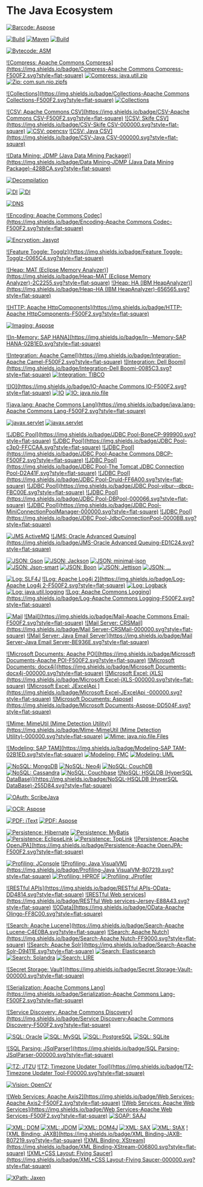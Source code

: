 # The Java Ecosystem

[![Barcode: Aspose](https://img.shields.io/badge/Barcode-Aspose-DD504F.svg?style=flat-square)](http://www.aspose.com)

[![Build](https://img.shields.io/badge/Build-Maven-F500F2.svg?style=flat-square)](https://maven.apache.org/)
[![Maven](https://img.shields.io/badge/Maven-MojoHaus-016EDC.svg?style=flat-square)](http://www.mojohaus.org/)
[![Build](https://img.shields.io/badge/Build-Gradle-22DA27.svg?style=flat-square)](http://gradle.org/)

[![Bytecode: ASM](https://img.shields.io/badge/Bytecode-ASM-000000.svg?style=flat-square)](http://asm.ow2.org/)

[![Compress: Apache Commons Compress](https://img.shields.io/badge/Compress-Apache Commons Compress-F500F2.svg?style=flat-square)](http://commons.apache.org/proper/commons-compress/)
[![Compress: java.util.zip](https://img.shields.io/badge/Compress-java.util.zip-B07219.svg?style=flat-square)](https://www.oracle.com/java/index.html)
[![Zip: com.sun.nio.zipfs](https://img.shields.io/badge/Zip-com.sun.nio.zipfs-B07219.svg?style=flat-square)](https://www.oracle.com/java/index.html)

[![Collections](https://img.shields.io/badge/Collections-Apache Commons Collections-F500F2.svg?style=flat-square)](https://commons.apache.org/proper/commons-collections)
[![Collections](https://img.shields.io/badge/Collections-Guava-C7E684.svg?style=flat-square)](https://github.com/google/guava)

[![CSV: Apache Commons CSV](https://img.shields.io/badge/CSV-Apache Commons CSV-F500F2.svg?style=flat-square)](https://commons.apache.org/proper/commons-csv/)
[![CSV: Skife CSV](https://img.shields.io/badge/CSV-Skife CSV-000000.svg?style=flat-square)](http://kasparov.skife.org/csv/)
[![CSV: opencsv](https://img.shields.io/badge/CSV-opencsv-000000.svg?style=flat-square)](https://sourceforge.net/projects/opencsv/)
[![CSV: Java CSV](https://img.shields.io/badge/CSV-Java CSV-000000.svg?style=flat-square)](https://sourceforge.net/projects/javacsv/)

[![Data Mining: JDMP (Java Data Mining Package)](https://img.shields.io/badge/Data Mining-JDMP (Java Data Mining Package)-428BCA.svg?style=flat-square)](https://jdmp.org/)

[![Decompilation](https://img.shields.io/badge/Decompilation-JD-FBC35E.svg?style=flat-square)](http://jd.benow.ca/)

[![DI](https://img.shields.io/badge/DI-Guice-000000.svg?style=flat-square)](https://github.com/google/guice)
[![DI](https://img.shields.io/badge/DI-Spring-6DB33F.svg?style=flat-square)](http://spring.io)

[![DNS](https://img.shields.io/badge/DNS-dnsjava-000000.svg?style=flat-square)](http://www.dnsjava.org)

[![Encoding: Apache Commons Codec](https://img.shields.io/badge/Encoding-Apache Commons Codec-F500F2.svg?style=flat-square)](http://commons.apache.org/proper/commons-codec/)

[![Encryption: Jasypt](https://img.shields.io/badge/Encryption-Jasypt-364162.svg?style=flat-square)](http://www.jasypt.org/)

[![Feature Toggle: Togglz](https://img.shields.io/badge/Feature Toggle-Togglz-0065C4.svg?style=flat-square)](http://www.togglz.org)

[![Heap: MAT (Eclipse Memory Analyzer)](https://img.shields.io/badge/Heap-MAT (Eclipse Memory Analyzer)-2C2255.svg?style=flat-square)](http://www.eclipse.org/mat/)
[![Heap: HA (IBM HeapAnalyzer)](https://img.shields.io/badge/Heap-HA (IBM HeapAnalyzer)-656565.svg?style=flat-square)](https://www.ibm.com/developerworks/community/groups/service/html/communitystart?communityUuid=4544bafe-c7a2-455f-9d43-eb866ea60091)

[![HTTP: Apache HttpComponents](https://img.shields.io/badge/HTTP-Apache HttpComponents-F500F2.svg?style=flat-square)](https://hc.apache.org/)

[![Imaging: Aspose](https://img.shields.io/badge/Imaging-Aspose-DD504F.svg?style=flat-square)](http://www.aspose.com)

[![In-Memory: SAP HANA](https://img.shields.io/badge/In--Memory-SAP HANA-02B1ED.svg?style=flat-square)](https://hana.sap.com/)

[![Integration: Apache Camel](https://img.shields.io/badge/Integration-Apache Camel-F500F2.svg?style=flat-square)](http://camel.apache.org/)
[![Integration: Dell Boomi](https://img.shields.io/badge/Integration-Dell Boomi-0085C3.svg?style=flat-square)](http://www.boomi.com/)
[![Integration: TIBCO](https://img.shields.io/badge/Integration-TIBCO-318DDE.svg?style=flat-square)](http://www.tibco.com/)

[![IO](https://img.shields.io/badge/IO-Apache Commons IO-F500F2.svg?style=flat-square)](https://commons.apache.org/proper/commons-io)
[![IO](https://img.shields.io/badge/IO-Guava-C7E684.svg?style=flat-square)](https://github.com/google/guava)
[![IO: java.nio.file](https://img.shields.io/badge/IO-java.nio.file-B07219.svg?style=flat-square)](https://www.oracle.com/java/index.html)

[![java.lang: Apache Commons Lang](https://img.shields.io/badge/java.lang-Apache Commons Lang-F500F2.svg?style=flat-square)](http://commons.apache.org/proper/commons-lang/)

[![javax.servlet](https://img.shields.io/badge/javax.servlet-Jetty-FC390E.svg?style=flat-square)](https://eclipse.org/jetty)
[![javax.servlet](https://img.shields.io/badge/javax.servlet-Tomcat-D2A41F.svg?style=flat-square)](http://tomcat.apache.org)

[![JDBC Pool](https://img.shields.io/badge/JDBC Pool-BoneCP-999900.svg?style=flat-square)](http://www.jolbox.com/)
[![JDBC Pool](https://img.shields.io/badge/JDBC Pool-c3p0-FFCCAA.svg?style=flat-square)](http://www.mchange.com/projects/c3p0/)
[![JDBC Pool](https://img.shields.io/badge/JDBC Pool-Apache Commons DBCP-F500F2.svg?style=flat-square)](http://commons.apache.org/proper/commons-dbcp/)
[![JDBC Pool](https://img.shields.io/badge/JDBC Pool-The Tomcat JDBC Connection Pool-D2A41F.svg?style=flat-square)](https://people.apache.org/~fhanik/jdbc-pool/jdbc-pool.html)
[![JDBC Pool](https://img.shields.io/badge/JDBC Pool-Druid-FF6A00.svg?style=flat-square)](https://github.com/alibaba/druid)
[![JDBC Pool](https://img.shields.io/badge/JDBC Pool-vibur--dbcp-FBC00E.svg?style=flat-square)](http://www.vibur.org/)
[![JDBC Pool](https://img.shields.io/badge/JDBC Pool-DBPool-000066.svg?style=flat-square)](http://www.snaq.net/java/DBPool/)
[![JDBC Pool](https://img.shields.io/badge/JDBC Pool-MiniConnectionPoolManager-000000.svg?style=flat-square)](http://www.source-code.biz/miniconnectionpoolmanager/)
[![JDBC Pool](https://img.shields.io/badge/JDBC Pool-JdbcConnectionPool-0000BB.svg?style=flat-square)](http://www.h2database.com/javadoc/org/h2/jdbcx/JdbcConnectionPool.html)

[![JMS ActiveMQ](https://img.shields.io/badge/JMS-ActiveMQ-F500F2.svg?style=flat-square)](http://activemq.apache.org/)
[![JMS: Oracle Advanced Queuing](https://img.shields.io/badge/JMS-Oracle Advanced Queuing-ED1C24.svg?style=flat-square)](https://docs.oracle.com/database/121/ADQUE/aq_intro.htm)

[![JSON: Gson](https://img.shields.io/badge/JSON-Gson-000000.svg?style=flat-square)](https://github.com/google/gson)
[![JSON: Jackson](https://img.shields.io/badge/JSON-Jackson-000000.svg?style=flat-square)](https://github.com/FasterXML/jackson-databind)
[![JSON: minimal-json](https://img.shields.io/badge/JSON-minimal--json-000000.svg?style=flat-square)](https://github.com/ralfstx/minimal-json)
[![JSON: Json-smart](https://img.shields.io/badge/JSON-Json--smart-000000.svg?style=flat-square)](http://netplex.github.io/json-smart/)
[![JSON: Boon](https://img.shields.io/badge/JSON-Boon-000000.svg?style=flat-square)](https://github.com/boonproject/boon)
[![JSON: Jettison](https://img.shields.io/badge/JSON-Jettison-000000.svg?style=flat-square)](https://github.com/codehaus/jettison)
[![JSON: ...](https://img.shields.io/badge/JSON-...-000000.svg?style=flat-square)](http://www.json.org/)


[![Log: SLF4J](https://img.shields.io/badge/Log-SLF4J-EE8227.svg?style=flat-square)](http://www.slf4j.org/)
[![Log: Apache Log4j 2](https://img.shields.io/badge/Log-Apache Log4j 2-F500F2.svg?style=flat-square)](http://logging.apache.org/log4j/2.x/)
[![Log: Logback](https://img.shields.io/badge/Log-Logback-EF832B.svg?style=flat-square)](http://logback.qos.ch/)
[![Log: java.util.logging](https://img.shields.io/badge/Log-java.util.logging-B07219.svg?style=flat-square)](https://www.oracle.com/java/index.html)
[![Log: Apache Commons Logging](https://img.shields.io/badge/Log-Apache Commons Logging-F500F2.svg?style=flat-square)](http://commons.apache.org/proper/commons-logging/download_logging.cgi)

[![Mail](https://img.shields.io/badge/Mail-JavaMail-FFA82D.svg?style=flat-square)](https://java.net/projects/javamail/pages/Home)
[![Mail](https://img.shields.io/badge/Mail-Apache Commons Email-F500F2.svg?style=flat-square)](https://commons.apache.org/proper/commons-email)
[![Mail Server: CRSMail](https://img.shields.io/badge/Mail Server-CRSMail-000000.svg?style=flat-square)](http://crsemail.sourceforge.net/)
[![Mail Server: Java Email Server](https://img.shields.io/badge/Mail Server-Java Email Server-BE936E.svg?style=flat-square)](http://www.ericdaugherty.com/java/mailserver/)

[![Microsoft Documents: Apache POI](https://img.shields.io/badge/Microsoft Documents-Apache POI-F500F2.svg?style=flat-square)](https://poi.apache.org/)
[![Microsoft Documents: docx4j](https://img.shields.io/badge/Microsoft Documents-docx4j-000000.svg?style=flat-square)](http://www.docx4java.org/)
[![Microsoft Excel: jXLS](https://img.shields.io/badge/Microsoft Excel-jXLS-000000.svg?style=flat-square)](https://sourceforge.net/projects/jxls/)
[![Microsoft Excel: JExcelApi ](https://img.shields.io/badge/Microsoft Excel-JExcelApi -000000.svg?style=flat-square)](https://sourceforge.net/projects/jexcelapi/)
[![Microsoft Documents: Aspose](https://img.shields.io/badge/Microsoft Documents-Aspose-DD504F.svg?style=flat-square)](http://www.aspose.com)

[![Mime: MimeUtil (Mime Detection Utility)](https://img.shields.io/badge/Mime-MimeUtil (Mime Detection Utility)-000000.svg?style=flat-square)](http://www.medsea.eu/mime-util/)
[![Mime: java.nio.file.Files](https://img.shields.io/badge/Mime-java.nio.file.Files-B07219.svg?style=flat-square)](https://www.oracle.com/java/index.html)

[![Modeling: SAP TAM](https://img.shields.io/badge/Modeling-SAP TAM-02B1ED.svg?style=flat-square)](http://www.fmc-modeling.org/fmc-and-tam)
[![Modeling: FMC](https://img.shields.io/badge/Modeling-FMC-2C2255.svg?style=flat-square)](http://www.eclipse.org/proposals/modeling.fmc/)
[![Modeling: UML](https://img.shields.io/badge/Modeling-UML-000000.svg?style=flat-square)](http://www.uml.org/)

[![NoSQL: MongoDB](https://img.shields.io/badge/NoSQL-MongoDB-69B241.svg?style=flat-square)](https://www.mongodb.org/)
[![NoSQL: Neo4j](https://img.shields.io/badge/NoSQL-Neo4j-63B345.svg?style=flat-square)](http://neo4j.com/)
[![NoSQL: CouchDB](https://img.shields.io/badge/NoSQL-CouchDB-FF0000.svg?style=flat-square)](http://couchdb.apache.org/)
[![NoSQL: Cassandra](https://img.shields.io/badge/NoSQL-Cassandra-393737.svg?style=flat-square)](http://cassandra.apache.org/)
[![NoSQL: Couchbase](https://img.shields.io/badge/NoSQL-Couchbase-000000.svg?style=flat-square)](http://www.couchbase.com/)
[![NoSQL: HSQLDB (HyperSQL DataBase)](https://img.shields.io/badge/NoSQL-HSQLDB (HyperSQL DataBase)-255D84.svg?style=flat-square)](http://hsqldb.org/)

[![OAuth: ScribeJava](https://img.shields.io/badge/OAuth-ScribeJava-000000.svg?style=flat-square)](https://github.com/scribejava/scribejava)

[![OCR: Aspose](https://img.shields.io/badge/OCR-Aspose-DD504F.svg?style=flat-square)](http://www.aspose.com)

[![PDF: iText](https://img.shields.io/badge/PDF-iText-F6920E.svg?style=flat-square)](http://itextpdf.com/)
[![PDF: Aspose](https://img.shields.io/badge/PDF-Aspose-DD504F.svg?style=flat-square)](http://www.aspose.com)

[![Persistence: Hibernate](https://img.shields.io/badge/Persistence-Hibernate-BCAE79.svg?style=flat-square)](http://hibernate.org)
[![Persistence: MyBatis](https://img.shields.io/badge/Persistence-MyBatis-2C2323.svg?style=flat-square)](http://www.mybatis.org)
[![Persistence: EclipseLink](https://img.shields.io/badge/Persistence-EclipseLink-2C2255.svg?style=flat-square)](http://www.eclipse.org/eclipselink)
[![Persistence: TopLink](https://img.shields.io/badge/Persistence-TopLink-ED1C24.svg?style=flat-square)](http://www.oracle.com/technetwork/middleware/toplink/overview/index.html)
[![Persistence: Apache OpenJPA](https://img.shields.io/badge/Persistence-Apache OpenJPA-F500F2.svg?style=flat-square)](http://openjpa.apache.org)

[![Profiling: JConsole](https://img.shields.io/badge/Profiling-JConsole-B07219.svg?style=flat-square)](https://www.oracle.com/java/index.html)
[![Profiling: Java VisualVM](https://img.shields.io/badge/Profiling-Java VisualVM-B07219.svg?style=flat-square)](https://www.oracle.com/java/index.html)
[![Profiling: HPROF](https://img.shields.io/badge/Profiling-HPROF-B07219.svg?style=flat-square)](https://www.oracle.com/java/index.html)
[![Profiling: JProfiler](https://img.shields.io/badge/Profiling-JProfiler-0993E2.svg?style=flat-square)](http://www.ej-technologies.com/products/jprofiler/overview.html)

[![RESTful APIs](https://img.shields.io/badge/RESTful APIs-OData-DD4814.svg?style=flat-square)](http://www.odata.org/)
[![RESTful Web services](https://img.shields.io/badge/RESTful Web services-Jersey-E88A43.svg?style=flat-square)](https://jersey.java.net)
[![OData](https://img.shields.io/badge/OData-Apache Olingo-FF8C00.svg?style=flat-square)](https://olingo.apache.org/)

[![Search: Apache Lucene](https://img.shields.io/badge/Search-Apache Lucene-C4E0BA.svg?style=flat-square)](http://lucene.apache.org/)
[![Search: Apache Nutch](https://img.shields.io/badge/Search-Apache Nutch-FF9000.svg?style=flat-square)](http://nutch.apache.org/)
[![Search: Apache Solr](https://img.shields.io/badge/Search-Apache Solr-D9411E.svg?style=flat-square)](https://lucene.apache.org/solr/)
[![Search: Elasticsearch](https://img.shields.io/badge/Search-Elasticsearch-000000.svg?style=flat-square)](https://www.elastic.co/products/elasticsearch)
[![Search: Solandra](https://img.shields.io/badge/Search-Solandra-000000.svg?style=flat-square)](https://github.com/tjake/Solandra)
[![Search: LIRE](https://img.shields.io/badge/Search-LIRE-DFE2DD.svg?style=flat-square)](http://www.lire-project.net/)

[![Secret Storage: Vault](https://img.shields.io/badge/Secret Storage-Vault-000000.svg?style=flat-square)](https://www.vaultproject.io/)

[![Serialization: Apache Commons Lang](https://img.shields.io/badge/Serialization-Apache Commons Lang-F500F2.svg?style=flat-square)](http://commons.apache.org/proper/commons-lang/)

[![Service Discovery: Apache Commons Discovery](https://img.shields.io/badge/Service Discovery-Apache Commons Discovery-F500F2.svg?style=flat-square)](http://commons.apache.org/proper/commons-discovery/)

[![SQL: Oracle](https://img.shields.io/badge/SQL-Oracle-ED1C24.svg?style=flat-square)](https://www.oracle.com/database/index.html)
[![SQL: MySQL](https://img.shields.io/badge/SQL-MySQL-40829A.svg?style=flat-square)](http://www.oracle.com/us/products/mysql/overview/index.html)
[![SQL: PostgreSQL](https://img.shields.io/badge/SQL-PostgreSQL-0097C8.svg?style=flat-square)](http://www.postgresql.org/docs/manuals/)
[![SQL: SQLite](https://img.shields.io/badge/SQL-SQLite-044A64.svg?style=flat-square)](http://sqlite.org/)

[![SQL Parsing: JSqlParser](https://img.shields.io/badge/SQL Parsing-JSqlParser-000000.svg?style=flat-square)](https://github.com/JSQLParser/JSqlParser)

[![TZ: JTZU](https://img.shields.io/badge/TZ-JTZU-37A4CB.svg?style=flat-square)](http://www.ibm.com/developerworks/java/jdk/dst/jtzu.html)
[![TZ: Timezone Updater Tool](https://img.shields.io/badge/TZ-Timezone Updater Tool-F00000.svg?style=flat-square)](http://www.oracle.com/technetwork/java/javase/tzupdater-readme-136440.html)

[![Vision: OpenCV](https://img.shields.io/badge/Vision-OpenCV-FF0000.svg?style=flat-square)](http://opencv.org/)

[![Web Services: Apache Axis2](https://img.shields.io/badge/Web Services-Apache Axis2-F500F2.svg?style=flat-square)](http://axis.apache.org/axis2/java/core/)
[![Web Services: Apache Web Services](https://img.shields.io/badge/Web Services-Apache Web Services-F500F2.svg?style=flat-square)](https://ws.apache.org/)
[![SOAP: SAAJ](https://img.shields.io/badge/SOAP-SAAJ-000000.svg?style=flat-square)](https://saaj.java.net/)

[![XML: DOM](https://img.shields.io/badge/XML-DOM-005A9C.svg?style=flat-square)](https://www.w3.org/DOM/)
[![XML: JDOM](https://img.shields.io/badge/XML-JDOM-003366.svg?style=flat-square)](http://www.jdom.org/)
[![XML: DOM4J](https://img.shields.io/badge/XML-DOM4J-710F3B.svg?style=flat-square)](https://dom4j.github.io/)
[![XML: SAX](https://img.shields.io/badge/XML-SAX-B07219.svg?style=flat-square)](https://www.oracle.com/java/index.html)
[![XML: StAX](https://img.shields.io/badge/XML-StAX-B07219.svg?style=flat-square)](https://www.oracle.com/java/index.html)
[![XML Binding: JAXB](https://img.shields.io/badge/XML Binding-JAXB-B07219.svg?style=flat-square)](https://www.oracle.com/java/index.html)
[![XML Binding: XStream](https://img.shields.io/badge/XML Binding-XStream-006800.svg?style=flat-square)](http://x-stream.github.io/)
[![XML+CSS Layout: Flying Saucer](https://img.shields.io/badge/XML+CSS Layout-Flying Saucer-000000.svg?style=flat-square)](https://github.com/flyingsaucerproject/flyingsaucer)

[![XPath: Jaxen](https://img.shields.io/badge/XPath-Jaxen-000000.svg?style=flat-square)](http://jaxen.org/)
